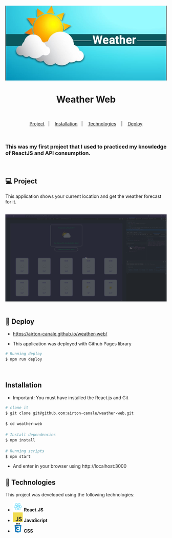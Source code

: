 <p align="center">
<img margin-left= "300px" src="./github/weather.png" alt="Banner">
</p>  
<h1 align="center"><strong></strong></h1>
<h1 align="center"><strong>Weather Web</strong></h1>
<br>
<p align="center">
  <a href="#-project">Project</a>&nbsp;&nbsp;&nbsp;|&nbsp;&nbsp;&nbsp;
  <a href="#installation">Installation</a>&nbsp;&nbsp;&nbsp;|&nbsp;&nbsp;&nbsp;
  <a href="#-technologies">Technologies</a>
  &nbsp;&nbsp;&nbsp;|&nbsp;&nbsp;&nbsp;
  <a href="#-deploy">Deploy</a>
</p>

<br>



### This was my first project that I used to practiced my knowledge of ReactJS and API consumption.

<br>

## 💻 Project


<p>This application shows your current location and get the weather forecast for it.</p>

<br>
<img src="./github/readme.gif" alt="Readme Gif">
<br>
<br>

## 🚀 Deploy
 -  https://airton-canale.github.io/weather-web/

 - This application was deployed with Github Pages library 


 ```bash
# Running deploy
$ npm run deploy
```
<br>

## Installation

- Important: You must have installed the React.js and Git

```bash
# clone it
$ git clone git@github.com:airton-canale/weather-web.git

$ cd weather-web

# Install dependencies
$ npm install

# Running scripts
$ npm start
```
- And enter in your browser using http://localhost:3000


## 🚀 Technologies

This project was developed using the following technologies:

- <img height="30" src="https://raw.githubusercontent.com/github/explore/80688e429a7d4ef2fca1e82350fe8e3517d3494d/topics/react/react.png"> **React.JS**
- <img height="30" src="https://raw.githubusercontent.com/github/explore/80688e429a7d4ef2fca1e82350fe8e3517d3494d/topics/javascript/javascript.png"> **JavaScript**
- <img height="30" src="https://raw.githubusercontent.com/github/explore/80688e429a7d4ef2fca1e82350fe8e3517d3494d/topics/css/css.png"> **CSS**